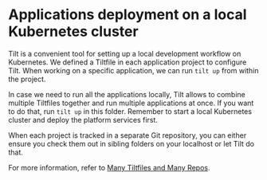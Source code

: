 # Applications deployment on a local Kubernetes cluster

Tilt is a convenient tool for setting up a local development workflow on Kubernetes.
We defined a Tiltfile in each application project to configure Tilt. When working on a specific
application, we can run `tilt up` from within the project.

In case we need to run all the applications locally, Tilt allows to combine multiple Tiltfiles
together and run multiple applications at once. If you want to do that, run `tilt up`
in this folder. Remember to start a local Kubernetes cluster and deploy the platform services first.

When each project is tracked in a separate Git repository, you can either ensure you check them out
in sibling folders on your localhost or let Tilt do that.

For more information, refer to [Many Tiltfiles and Many Repos](https://docs.tilt.dev/multiple_repos.html).
